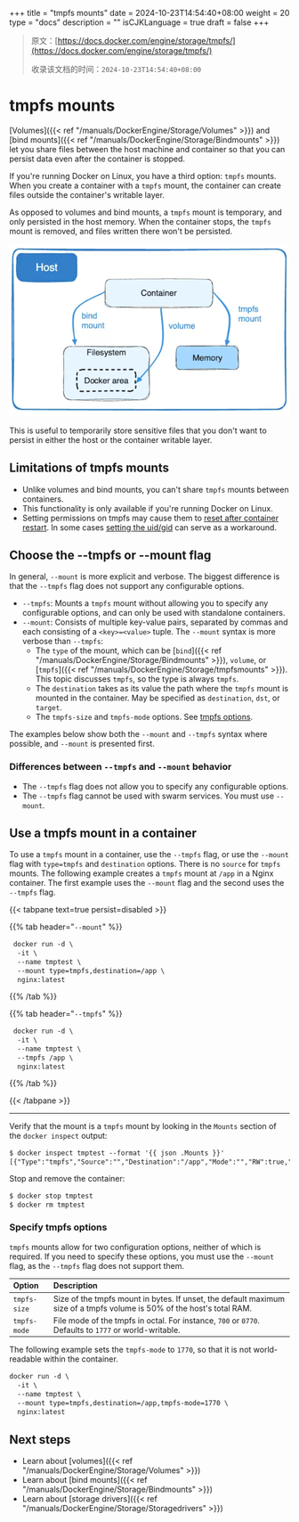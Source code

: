+++
title = "tmpfs mounts"
date = 2024-10-23T14:54:40+08:00
weight = 20
type = "docs"
description = ""
isCJKLanguage = true
draft = false
+++

> 原文：[https://docs.docker.com/engine/storage/tmpfs/](https://docs.docker.com/engine/storage/tmpfs/)
>
> 收录该文档的时间：`2024-10-23T14:54:40+08:00`

# tmpfs mounts

[Volumes]({{< ref "/manuals/DockerEngine/Storage/Volumes" >}}) and [bind mounts]({{< ref "/manuals/DockerEngine/Storage/Bindmounts" >}}) let you share files between the host machine and container so that you can persist data even after the container is stopped.

If you're running Docker on Linux, you have a third option: `tmpfs` mounts. When you create a container with a `tmpfs` mount, the container can create files outside the container's writable layer.

As opposed to volumes and bind mounts, a `tmpfs` mount is temporary, and only persisted in the host memory. When the container stops, the `tmpfs` mount is removed, and files written there won't be persisted.

![tmpfs on the Docker host](tmpfsmounts_img/types-of-mounts-tmpfs.webp)

This is useful to temporarily store sensitive files that you don't want to persist in either the host or the container writable layer.

## Limitations of tmpfs mounts

- Unlike volumes and bind mounts, you can't share `tmpfs` mounts between containers.
- This functionality is only available if you're running Docker on Linux.
- Setting permissions on tmpfs may cause them to [reset after container restart](https://github.com/docker/for-linux/issues/138). In some cases [setting the uid/gid](https://github.com/docker/compose/issues/3425#issuecomment-423091370) can serve as a workaround.

## Choose the --tmpfs or --mount flag

In general, `--mount` is more explicit and verbose. The biggest difference is that the `--tmpfs` flag does not support any configurable options.

- `--tmpfs`: Mounts a `tmpfs` mount without allowing you to specify any configurable options, and can only be used with standalone containers.
- `--mount`: Consists of multiple key-value pairs, separated by commas and each consisting of a `<key>=<value>` tuple. The `--mount` syntax is more verbose than `--tmpfs`:
  - The `type` of the mount, which can be [`bind`]({{< ref "/manuals/DockerEngine/Storage/Bindmounts" >}}), `volume`, or [`tmpfs`]({{< ref "/manuals/DockerEngine/Storage/tmpfsmounts" >}}). This topic discusses `tmpfs`, so the type is always `tmpfs`.
  - The `destination` takes as its value the path where the `tmpfs` mount is mounted in the container. May be specified as `destination`, `dst`, or `target`.
  - The `tmpfs-size` and `tmpfs-mode` options. See [tmpfs options](https://docs.docker.com/engine/storage/tmpfs/#specify-tmpfs-options).

The examples below show both the `--mount` and `--tmpfs` syntax where possible, and `--mount` is presented first.

### Differences between `--tmpfs` and `--mount` behavior

- The `--tmpfs` flag does not allow you to specify any configurable options.
- The `--tmpfs` flag cannot be used with swarm services. You must use `--mount`.

## Use a tmpfs mount in a container

To use a `tmpfs` mount in a container, use the `--tmpfs` flag, or use the `--mount` flag with `type=tmpfs` and `destination` options. There is no `source` for `tmpfs` mounts. The following example creates a `tmpfs` mount at `/app` in a Nginx container. The first example uses the `--mount` flag and the second uses the `--tmpfs` flag.

{{< tabpane text=true persist=disabled >}}

{{% tab header="`--mount`" %}}

```console
 docker run -d \
  -it \
  --name tmptest \
  --mount type=tmpfs,destination=/app \
  nginx:latest
```

{{% /tab  %}}

{{% tab header="`--tmpfs`" %}}

```console
 docker run -d \
  -it \
  --name tmptest \
  --tmpfs /app \
  nginx:latest
```

{{% /tab  %}}

{{< /tabpane >}}

------

Verify that the mount is a `tmpfs` mount by looking in the `Mounts` section of the `docker inspect` output:



```console
$ docker inspect tmptest --format '{{ json .Mounts }}'
[{"Type":"tmpfs","Source":"","Destination":"/app","Mode":"","RW":true,"Propagation":""}]
```

Stop and remove the container:



```console
$ docker stop tmptest
$ docker rm tmptest
```

### Specify tmpfs options

`tmpfs` mounts allow for two configuration options, neither of which is required. If you need to specify these options, you must use the `--mount` flag, as the `--tmpfs` flag does not support them.

| Option       | Description                                                  |
| :----------- | :----------------------------------------------------------- |
| `tmpfs-size` | Size of the tmpfs mount in bytes. If unset, the default maximum size of a tmpfs volume is 50% of the host's total RAM. |
| `tmpfs-mode` | File mode of the tmpfs in octal. For instance, `700` or `0770`. Defaults to `1777` or world-writable. |

The following example sets the `tmpfs-mode` to `1770`, so that it is not world-readable within the container.



```console
docker run -d \
  -it \
  --name tmptest \
  --mount type=tmpfs,destination=/app,tmpfs-mode=1770 \
  nginx:latest
```

## Next steps

- Learn about [volumes]({{< ref "/manuals/DockerEngine/Storage/Volumes" >}})
- Learn about [bind mounts]({{< ref "/manuals/DockerEngine/Storage/Bindmounts" >}})
- Learn about [storage drivers]({{< ref "/manuals/DockerEngine/Storage/Storagedrivers" >}})
